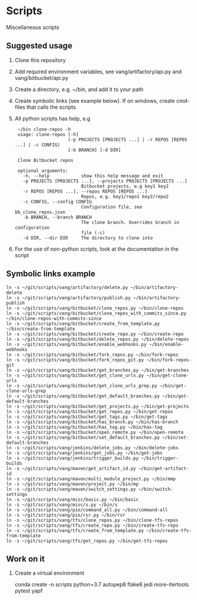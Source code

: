 # Scripts

Miscellaneous scripts

## Suggested usage ##

1. Clone this repository
2. Add required environment variables, see vang/artifactory/api.py and vang/bitbucket/api.py
2. Create a directory, e.g. ~/bin, and add it to your path
3. Create symbolic links (see example below). If on windows, create cmd-files that calls the scripts
4. All python scripts has help, e.g 

        ~/bin clone-repos -h
        usage: clone-repos [-h]
                           (-p PROJECTS [PROJECTS ...] | -r REPOS [REPOS ...] | -c CONFIG)
                           [-b BRANCH] [-d DIR]
        
        Clone Bitbucket repos
        
        optional arguments:
          -h, --help            show this help message and exit
          -p PROJECTS [PROJECTS ...], --projects PROJECTS [PROJECTS ...]
                                Bitbucket projects, e.g key1 key2
          -r REPOS [REPOS ...], --repos REPOS [REPOS ...]
                                Repos, e.g. key1/repo1 key2/repo2
          -c CONFIG, --config CONFIG
                                Configuration file, see bb_clone_repos.json
          -b BRANCH, --branch BRANCH
                                The clone branch. Overrides branch in configuration
                                file (-c)
          -d DIR, --dir DIR     The directory to clone into

5. For the use of non-python scripts, look at the documentation in the script
      
## Symbolic links example ##

    ln -s ~/git/scripts/vang/artifactory/delete.py ~/bin/artifactory-delete
    ln -s ~/git/scripts/vang/artifactory/publish.py ~/bin/artifactory-publish
    ln -s ~/git/scripts/vang/bitbucket/clone_repos.py ~/bin/clone-repos
    ln -s ~/git/scripts/vang/bitbucket/clone_repos_with_commits_since.py ~/bin/clone-repos-with-commits-since
    ln -s ~/git/scripts/vang/bitbucket/create_from_template.py ~/bin/create-from-template
    ln -s ~/git/scripts/vang/bitbucket/create_repo.py ~/bin/create-repo
    ln -s ~/git/scripts/vang/bitbucket/delete_repos.py ~/bin/delete-repos
    ln -s ~/git/scripts/vang/bitbucket/enable_webhooks.py ~/bin/enable-webhooks
    ln -s ~/git/scripts/vang/bitbucket/fork_repos.py ~/bin/fork-repos
    ln -s ~/git/scripts/vang/bitbucket/fork_repos_git.py ~/bin/fork-repos-git
    ln -s ~/git/scripts/vang/bitbucket/get_branches.py ~/bin/get-branches
    ln -s ~/git/scripts/vang/bitbucket/get_clone_urls.py ~/bin/get-clone-urls
    ln -s ~/git/scripts/vang/bitbucket/get_clone_urls_grep.py ~/bin/get-clone-urls-grep
    ln -s ~/git/scripts/vang/bitbucket/get_default_branches.py ~/bin/get-default-branches
    ln -s ~/git/scripts/vang/bitbucket/get_projects.py ~/bin/get-projects
    ln -s ~/git/scripts/vang/bitbucket/get_repos.py ~/bin/get-repos
    ln -s ~/git/scripts/vang/bitbucket/get_tags.py ~/bin/get-tags
    ln -s ~/git/scripts/vang/bitbucket/has_branch.py ~/bin/has-branch
    ln -s ~/git/scripts/vang/bitbucket/has_tag.py ~/bin/has-tag
    ln -s ~/git/scripts/vang/bitbucket/open_remote.py ~/bin/open-remote
    ln -s ~/git/scripts/vang/bitbucket/set_default_branches.py ~/bin/set-default-branches
    ln -s ~/git/scripts/vang/jenkins/delete_jobs.py ~/bin/delete-jobs
    ln -s ~/git/scripts/vang/jenkins/get_jobs.py ~/bin/get-jobs
    ln -s ~/git/scripts/vang/jenkins/trigger_builds.py ~/bin/trigger-builds
    ln -s ~/git/scripts/vang/maven/get_artifact_id.py ~/bin/get-artifact-id
    ln -s ~/git/scripts/vang/maven/multi_module_project.py ~/bin/mmp
    ln -s ~/git/scripts/vang/maven/project.py ~/bin/mp
    ln -s ~/git/scripts/vang/maven/switch_settings.py ~/bin/switch-settings
    ln -s ~/git/scripts/vang/misc/basic.py ~/bin/basic
    ln -s ~/git/scripts/vang/misc/s.py ~/bin/s
    ln -s ~/git/scripts/vang/pio/command_all.py ~/bin/command-all
    ln -s ~/git/scripts/vang/pio/rsr.py ~/bin/rsr
    ln -s ~/git/scripts/vang/tfs/clone_repos.py ~/bin/clone-tfs-repos
    ln -s ~/git/scripts/vang/tfs/create_repo.py ~/bin/create-tfs-repo
    ln -s ~/git/scripts/vang/tfs/create_from_template.py ~/bin/create-tfs-from-template
    ln -s ~/git/scripts/vang/tfs/get_repos.py ~/bin/get-tfs-repos


## Work on it

1. Create a virtual environment

    conda create -n scripts python=3.7 autopep8 flake8 jedi more-itertools pytest yapf
